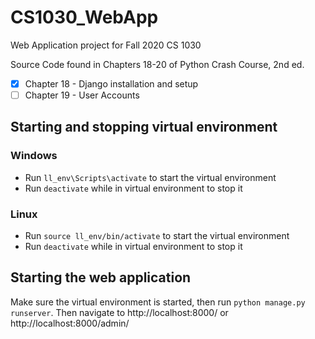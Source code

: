 # CS1030_WebApp
Web Application project for Fall 2020 CS 1030

Source Code found in Chapters 18-20 of Python Crash Course, 2nd ed.

- [x] Chapter 18 - Django installation and setup
- [ ] Chapter 19 - User Accounts

## Starting and stopping virtual environment
### Windows
* Run `ll_env\Scripts\activate` to start the virtual environment
* Run `deactivate` while in virtual environment to stop it

### Linux
* Run `source ll_env/bin/activate` to start the virtual environment
* Run `deactivate` while in virtual environment to stop it

## Starting the web application
Make sure the virtual environment is started, then run `python manage.py runserver`. Then navigate to http://localhost:8000/ or http://localhost:8000/admin/
